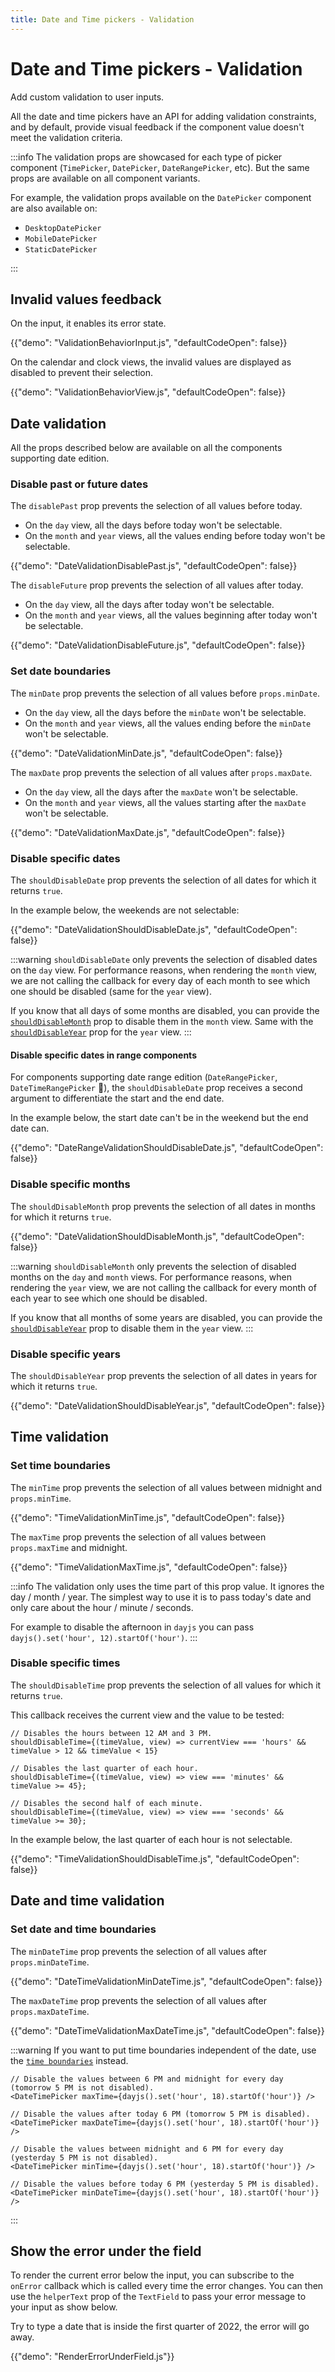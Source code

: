 ```yaml
---
title: Date and Time pickers - Validation
---
```


# Date and Time pickers - Validation

<p class="description">Add custom validation to user inputs.</p>

All the date and time pickers have an API for adding validation constraints,
and by default, provide visual feedback if the component value doesn't meet the validation criteria.

:::info
The validation props are showcased for each type of picker component (`TimePicker`, `DatePicker`, `DateRangePicker`, etc).
But the same props are available on all component variants.

For example, the validation props available on the `DatePicker` component are also available on:

- `DesktopDatePicker`
- `MobileDatePicker`
- `StaticDatePicker`

:::

## Invalid values feedback

On the input, it enables its error state.

{{"demo": "ValidationBehaviorInput.js", "defaultCodeOpen": false}}

On the calendar and clock views, the invalid values are displayed as disabled to prevent their selection.

{{"demo": "ValidationBehaviorView.js", "defaultCodeOpen": false}}

## Date validation

All the props described below are available on all the components supporting date edition.

### Disable past or future dates

The `disablePast` prop prevents the selection of all values before today.

- On the `day` view, all the days before today won't be selectable.
- On the `month` and `year` views, all the values ending before today won't be selectable.

{{"demo": "DateValidationDisablePast.js", "defaultCodeOpen": false}}

The `disableFuture` prop prevents the selection of all values after today.

- On the `day` view, all the days after today won't be selectable.
- On the `month` and `year` views, all the values beginning after today won't be selectable.

{{"demo": "DateValidationDisableFuture.js", "defaultCodeOpen": false}}

### Set date boundaries

The `minDate` prop prevents the selection of all values before `props.minDate`.

- On the `day` view, all the days before the `minDate` won't be selectable.
- On the `month` and `year` views, all the values ending before the `minDate` won't be selectable.

{{"demo": "DateValidationMinDate.js", "defaultCodeOpen": false}}

The `maxDate` prop prevents the selection of all values after `props.maxDate`.

- On the `day` view, all the days after the `maxDate` won't be selectable.
- On the `month` and `year` views, all the values starting after the `maxDate` won't be selectable.

{{"demo": "DateValidationMaxDate.js", "defaultCodeOpen": false}}

### Disable specific dates

The `shouldDisableDate` prop prevents the selection of all dates for which it returns `true`.

In the example below, the weekends are not selectable:

{{"demo": "DateValidationShouldDisableDate.js", "defaultCodeOpen": false}}

:::warning
`shouldDisableDate` only prevents the selection of disabled dates on the `day` view.
For performance reasons, when rendering the `month` view, we are not calling the callback for every day of each month to see which one should be disabled (same for the `year` view).

If you know that all days of some months are disabled, you can provide the [`shouldDisableMonth`](#disable-specific-months) prop to disable them in the `month` view.
Same with the [`shouldDisableYear`](#disable-specific-years) prop for the `year` view.
:::

#### Disable specific dates in range components [<span class="pro-premium"></span>](/x/introduction/licensing/#pro-plan)

For components supporting date range edition (`DateRangePicker`, `DateTimeRangePicker` 🚧), the `shouldDisableDate` prop receives a second argument to differentiate the start and the end date.

In the example below, the start date can't be in the weekend but the end date can.

{{"demo": "DateRangeValidationShouldDisableDate.js", "defaultCodeOpen": false}}

### Disable specific months

The `shouldDisableMonth` prop prevents the selection of all dates in months for which it returns `true`.

{{"demo": "DateValidationShouldDisableMonth.js", "defaultCodeOpen": false}}

:::warning
`shouldDisableMonth` only prevents the selection of disabled months on the `day` and `month` views.
For performance reasons, when rendering the `year` view, we are not calling the callback for every month of each year to see which one should be disabled.

If you know that all months of some years are disabled, you can provide the [`shouldDisableYear`](#disable-specific-years) prop to disable them in the `year` view.
:::

### Disable specific years

The `shouldDisableYear` prop prevents the selection of all dates in years for which it returns `true`.

{{"demo": "DateValidationShouldDisableYear.js", "defaultCodeOpen": false}}

## Time validation

### Set time boundaries

The `minTime` prop prevents the selection of all values between midnight and `props.minTime`.

{{"demo": "TimeValidationMinTime.js", "defaultCodeOpen": false}}

The `maxTime` prop prevents the selection of all values between `props.maxTime` and midnight.

{{"demo": "TimeValidationMaxTime.js", "defaultCodeOpen": false}}

:::info
The validation only uses the time part of this prop value. It ignores the day / month / year.
The simplest way to use it is to pass today's date and only care about the hour / minute / seconds.

For example to disable the afternoon in `dayjs` you can pass `dayjs().set('hour', 12).startOf('hour')`.
:::

### Disable specific times

The `shouldDisableTime` prop prevents the selection of all values for which it returns `true`.

This callback receives the current view and the value to be tested:

```tsx
// Disables the hours between 12 AM and 3 PM.
shouldDisableTime={(timeValue, view) => currentView === 'hours' && timeValue > 12 && timeValue < 15}

// Disables the last quarter of each hour.
shouldDisableTime={(timeValue, view) => view === 'minutes' && timeValue >= 45};

// Disables the second half of each minute.
shouldDisableTime={(timeValue, view) => view === 'seconds' && timeValue >= 30};
```

In the example below, the last quarter of each hour is not selectable.

{{"demo": "TimeValidationShouldDisableTime.js", "defaultCodeOpen": false}}

## Date and time validation

### Set date and time boundaries

The `minDateTime` prop prevents the selection of all values after `props.minDateTime`.

{{"demo": "DateTimeValidationMinDateTime.js", "defaultCodeOpen": false}}

The `maxDateTime` prop prevents the selection of all values after `props.maxDateTime`.

{{"demo": "DateTimeValidationMaxDateTime.js", "defaultCodeOpen": false}}

:::warning
If you want to put time boundaries independent of the date, use the [`time boundaries`](#set-time-boundaries) instead.

```tsx
// Disable the values between 6 PM and midnight for every day (tomorrow 5 PM is not disabled).
<DateTimePicker maxTime={dayjs().set('hour', 18).startOf('hour')} />

// Disable the values after today 6 PM (tomorrow 5 PM is disabled).
<DateTimePicker maxDateTime={dayjs().set('hour', 18).startOf('hour')} />

// Disable the values between midnight and 6 PM for every day (yesterday 5 PM is not disabled).
<DateTimePicker minTime={dayjs().set('hour', 18).startOf('hour')} />

// Disable the values before today 6 PM (yesterday 5 PM is disabled).
<DateTimePicker minDateTime={dayjs().set('hour', 18).startOf('hour')} />
```

:::

## Show the error under the field

To render the current error below the input, you can subscribe to the `onError` callback which is called every time the error changes.
You can then use the `helperText` prop of the `TextField` to pass your error message to your input as show below.

Try to type a date that is inside the first quarter of 2022, the error will go away.

{{"demo": "RenderErrorUnderField.js"}}
